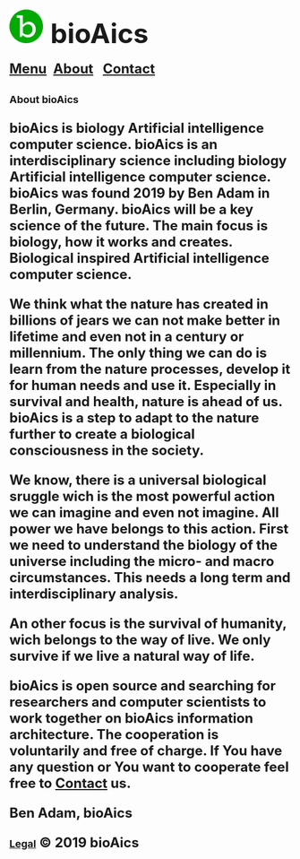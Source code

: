 # <a href="https://bioaics.github.io"><img width="60px" src="/bioAics.svg" /></a> &nbsp;<strong><font size="7">bioAics</font></strong>
<strong><font size="5"><a href="https://bioaics.github.io/menu">Menu</a></font></strong>&nbsp;&nbsp;&nbsp;<strong><font size="5"><a href="https://bioaics.github.io/about">About</a>&nbsp;&nbsp;&nbsp;<strong><font size="5"><a href="https://bioaics.github.io/contact">Contact</a></font></strong>
<p><strong><font size="4">About bioAics</font></strong></p>
<p>bioAics is biology Artificial intelligence computer science. bioAics is an interdisciplinary science including biology Artificial intelligence computer science. bioAics was found 2019 by Ben Adam in Berlin, Germany. bioAics will be a key science of the future. The main focus is biology, how it works and creates. Biological inspired Artificial intelligence computer science.</p>
<p>We think what the nature has created in billions of jears we can not make better in lifetime and even not in a century or millennium. The only thing we can do is learn from the nature processes, develop it for human needs and use it. Especially in survival and health, nature is ahead of us. bioAics is a step to adapt to the nature further to create a biological consciousness in the society.</p>
<p>We know, there is a universal biological sruggle wich is the most powerful action we can imagine and even not imagine. All power we have belongs to this action. First we need to understand the biology of the universe including the micro- and macro circumstances. This needs a long term and interdisciplinary analysis.</p>
<p>An other focus is the survival of humanity, wich belongs to the way of live. We only survive if we live a natural way of life.</p>
<p>bioAics is open source and searching for researchers and computer scientists to work together on bioAics information architecture. The cooperation is voluntarily and free of charge. If You have any question or You want to cooperate feel free to <strong><a href="https://bioaics.github.io/contact">Contact</a></strong> us.

Ben Adam, bioAics

<strong><font size="4"><a href="https://bioaics.github.io/legal">Legal</a></font></strong> © 2019 bioAics

